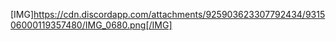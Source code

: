 [IMG]https://cdn.discordapp.com/attachments/925903623307792434/931506000119357480/IMG_0680.png[/IMG]
